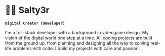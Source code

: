# 🏄‍♂️ Salty3r
**`Digital Creator (Developer)`**
<p>I'm a full-stack developer with a background in videogame design. My vision of the digital world one step at a time. All coding projects are built from the ground up, from planning and designing all the way to solving real-life problems with code. I build my projects with care and passion. </p>
